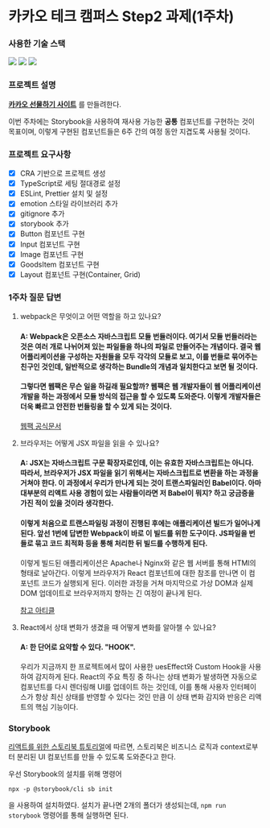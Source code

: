 # 카카오 테크 캠퍼스 Step2 과제(1주차)
###  사용한 기술 스택
<img src="https://img.shields.io/badge/TypeScript-3178C6?style=for-the-badge&logo=TypeScript&logoColor=white">
<img src="https://img.shields.io/badge/React-61DAFB?style=for-the-badge&logo=React&logoColor=black">
<img src="https://img.shields.io/badge/Git-F05032?style=for-the-badge&logo=Git&logoColor=white">
</br>

### 프로젝트 설명
**[카카오 선물하기 사이트](https://gift.kakao.com/home)** 를 만들려한다.

이번 주차에는 Storybook을 사용하여 재사용 가능한 **공통** 컴포넌트를 구현하는 것이 목표이며, 이렇게 구현된 컴포넌트들은 6주 간의 여정 동안 지겹도록 사용될 것이다.

### 프로젝트 요구사항
- [X] CRA 기반으로 프로젝트 생성
- [X] TypeScript로 세팅 절대경로 설정
- [X] ESLint, Prettier 설치 및 설정
- [X] emotion 스타일 라이브러리 추가
- [X] gitignore 추가
- [X] storybook 추가
- [X] Button 컴포넌트 구현
- [X] Input 컴포넌트 구현
- [X] Image 컴포넌트 구현
- [X] GoodsItem 컴포넌트 구현
- [X] Layout 컴포넌트 구현(Container, Grid)

### 1주차 질문 답변
1. webpack은 무엇이고 어떤 역할을 하고 있나요?

   #### A: Webpack은 오픈소스 자바스크립트 모듈 번듈러이다. 여기서 모듈 번들러라는 것은 여러 개로 나뉘어져 있는 파일들을 하나의 파일로 만들어주는 개념이다. 결국 웹 어플리케이션을 구성하는 자원들을 모두 각각의 모듈로 보고, 이를 번들로 묶어주는 친구인 것인데, 일반적으로 생각하는 Bundle의 개념과 일치한다고 보면 될 것이다.

   #### 그렇다면 웹팩은 무슨 일을 하길래 필요할까? 웹팩은 웹 개발자들이 웹 어플리케이션 개발을 하는 과정에서 모듈 방식의 접근을 할 수 있도록 도와준다. 이렇게 개발자들은 더욱 빠르고 안전한 번들링을 할 수 있게 되는 것이다.

    [웹팩 공식문서](https://webpack.js.org)

2. 브라우저는 어떻게 JSX 파일을 읽을 수 있나요?

    #### A: JSX는 자바스크립트 구문 확장자로인데, 이는 유효한 자바스크립트는 아니다. 따라서, 브라우저가 JSX 파일을 읽기 위해서는 자바스크립트로 변환을 하는 과정을 거쳐야 한다. 이 과정에서 우리가 만나게 되는 것이 트랜스파일러인 Babel이다. 아마 대부분의 리액트 사용 경험이 있는 사람들이라면 저 Babel이 뭐지? 하고 궁금증을 가진 적이 있을 것이라 생각한다. 

    #### 이렇게 처음으로 트랜스파일링 과정이 진행된 후에는 애플리케이션 빌드가 일어나게 된다. 앞선 1번에 답변한 Webpack이 바로 이 빌드를 위한 도구이다. JS파일을 번들로 묶고 코드 최적화 등을 통해 처리한 뒤 빌드를 수행하게 된다.
    이렇게 빌드된 애플리케이션은 Apache나 Nginx와 같은 웹 서버를 통해 HTMl의 형태로 날아간다. 이렇게 브라우저가 React 컴포넌트에 대한 참조를 만나면 이 컴포넌트 코드가 실행되게 된다. 이러한 과정을 거쳐 마지막으로 가상 DOM과 실제 DOM 업데이트로 브라우저까지 향하는 긴 여정이 끝나게 된다.

    [참고 아티클](https://medium.com/@ashish.jadhav/how-to-understand-how-browsers-read-react-files-279f48d9c6c0)

3. React에서 상태 변화가 생겼을 때 어떻게 변화를 알아챌 수 있나요?

    #### A: 한 단어로 요약할 수 있다. **"HOOK"**.
    우리가 지금까지 한 프로젝트에서 많이 사용한 uesEffect와 Custom Hook을 사용하여 감지하게 된다. React의 주요 특징 중 하나는 상태 변화가 발생하면 자동으로 컴포넌트를 다시 렌더링해 UI를 업데이트 하는 것인데, 이를 통해 사용자 인터페이스가 항상 최신 상태를 반영할 수 있다는 것인 만큼 이 상태 변화 감지와 반응은 리액트의 핵심 기능이다.


### Storybook
[리액트를 위한 스토리북 튜토리얼](https://storybook.js.org/tutorials/intro-to-storybook/react/en/get-started/)에 따르면, 스토리북은 비즈니스 로직과 context로부터 분리된 UI 컴포넌트를 만들 수 있도록 도와준다고 한다.

우선 Storybook의 설치를 위해 명령어 
```
npx -p @storybook/cli sb init
```
을 사용하여 설치하였다. 설치가 끝나면 2개의 폴더가 생성되는데, `npm run storybook` 명령어를 통해 실행하면 된다.